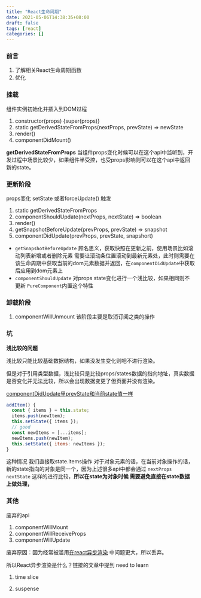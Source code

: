 ```yaml
---
title: "React生命周期"
date: 2021-05-06T14:38:35+08:00
draft: false
tags: [react]
categories: []
---
```


### 前言

1. 了解相关React生命周期函数
2. 优化

### 挂载

组件实例初始化并插入到DOM过程

1. constructor(props) {super(props)}
2. static getDerivedStateFromProps(nextProps, prevState) => newState
3. render()
4. componentDidMount()

**getDerivedStateFromProps** 当组件props变化时候可以在这个api中监听到，开发过程中场景比较少，如果组件半受控，也受props影响则可以在这个api中返回新的state。



### 更新阶段

props变化 setState 或者forceUpdate() 触发

1. static getDerivedStateFromProps
2. componentShouldUpdate(nextProps, nextState) => boolean 
3. render()
4. getSnapshotBeforeUpdate(prevProps, prevState) => snapshot
5. componentDidUpdate(prevProps, prevState, snapshort)

- `getSnapshotBeforeUpdate` 顾名思义，获取快照在更新之前，使用场景比如滚动列表新增或者删除元素 需要让滚动条位置滚动到最新元素处，此时则需要在该生命周期中获取当前的dom元素数据并返回，在`componentDidUpdate`中获取后应用到dom元素上
- `componentShouldUpdate` 对props state变化进行一个浅比较，如果相同则不更新 `PureComponent`内置这个特性



### 卸载阶段

1. componentWillUnmount 该阶段主要是取消订阅之类的操作



### 坑

**浅比较的问题**

浅比较只能比较基础数据结构，如果没发生变化则吧不进行渲染。

但是对于引用类型数据，浅比较只是比较props/states数据的指向地址，真实数据是否变化并无法比较，所以会出现数据变更了但页面并没有渲染。



[componentDidUpdate里prevState和当前state值一样](https://stackoverflow.com/questions/48057906/prevstate-in-componentdidupdate-is-the-currentstate/48058492)

```javascript
addItem() {
  const { items } = this.state;
  items.push(newItem); 
  this.setState({ items });
  // good
  const newItems = [...items];
  newItems.push(newItem);
  this.setState({ items: newItems });
}
```

这种情况 我们直接取state.items操作 对于对象元素的话，在当前对象操作的话，新的state指向的对象是同一个，因为上述很多api中都会通过 `nextProps nextState` 这样的进行比较，**所以在state为对象时候 需要避免直接在state数据上做处理，**



### 其他

废弃的api

1. componentWillMount
2. componentWillReceiveProps
3. componentWillUpdate

废弃原因：因为经常被滥用[在react异步渲染](https://zh-hans.reactjs.org/blog/2018/03/27/update-on-async-rendering.html) 中问题更大，所以丢弃。



所以React异步渲染是什么？链接的文章中提到 need to learn

1. time slice

2. suspense 

   